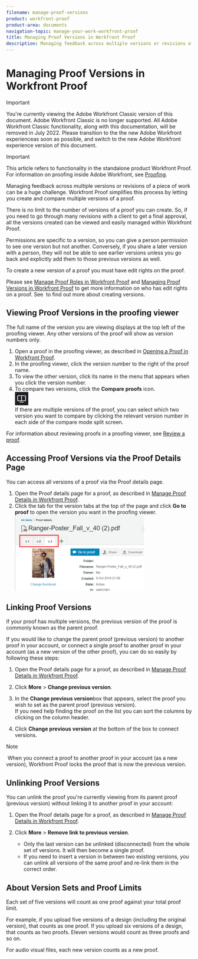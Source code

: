```yaml
---
filename: manage-proof-versions
product: workfront-proof
product-area: documents
navigation-topic: manage-your-work-workfront-proof
title: Managing Proof Versions in Workfront Proof
description: Managing feedback across multiple versions or revisions of a piece of work can be a huge challenge. Workfront Proof simplifies this process by letting you create and compare multiple versions of a proof.
---
```


# Managing Proof Versions in Workfront Proof

>[!IMPORTANT]
>
>You're currently viewing the Adobe Workfront Classic version of this document. Adobe Workfront Classic is no longer supported. All Adobe Workfront Classic functionality, along with this documentation, will be removed in July 2022. Please transition to the the new Adobe Workfront experienceas soon as possible, and switch to the new Adobe Workfront experience version of this document.

>[!IMPORTANT]
>
>This article refers to functionality in the standalone product Workfront Proof. For information on proofing inside Adobe Workfront, see [Proofing](../../../review-and-approve-work/proofing/proofing.md).

Managing feedback across multiple versions or revisions of a piece of work can be a huge challenge. Workfront Proof simplifies this process by letting you create and compare multiple versions of a proof.

There is no limit to the number of versions of a proof you can create. So, if you need to go through many revisions with a client to get a final approval, all the versions created can be viewed and easily managed within Workfront Proof.&nbsp;

Permissions are specific to a version, so you can give a person permission to see one version but not another. Conversely, if you share a later version with a person, they will not be able to see earlier versions unless you go back and explicitly add them to those previous versions as well.

To create a new version of a proof you must have edit rights on the proof.

Please see [Manage Proof Roles in Workfront Proof](../../../workfront-proof/wp-work-proofsfiles/share-proofs-and-files/manage-proof-roles.md) and [Managing Proof Versions in Workfront Proof](#) to get more information on who has edit rights on a proof. See&nbsp; to find out more about creating versions.

## Viewing Proof Versions in the proofing viewer

The full name of the version you are viewing displays at the top left of the proofing viewer. Any other versions of the proof will show as version numbers only.

1. Open a proof in the proofing viewer, as described in [Opening a Proof in Workfront Proof](../../../workfront-proof/wp-work-proofsfiles/review-proofs-wpv/open-proof.md).
1. In the proofing viewer, click the version number to the right of the proof name.
1. To view the other version, click its name in the menu that appears when you click the version number.
1. To compare two versions, click the **Compare proofs** icon.  
   ![Compare_Proofs_button.png](assets/compare-proofs-button.png)  
   If there are multiple versions of the proof, you can select which two version you want to compare by clicking the relevant version number in each side of the compare mode split screen.

For information about reviewing proofs in a proofing viewer, see [Review a proof](../../../review-and-approve-work/proofing/reviewing-proofs-within-workfront/review-a-proof/review-a-proof.md).

## Accessing Proof Versions via the Proof Details Page

You can access all versions of a proof via the Proof details page.&nbsp;

1. Open the Proof details page for a proof, as described in [Manage Proof Details in Workfront Proof](../../../workfront-proof/wp-work-proofsfiles/manage-your-work/manage-proof-details.md).
1. Click the tab for the version tabs at the top of the page and click **Go to proof** to open the version you want in the proofing viewer.  
   ![Version_tabs_on_Proof_Details_page.png](assets/version-tabs-on-proof-details-page-350x205.png)

## Linking Proof Versions

If your proof has multiple versions, the previous version of the proof is commonly known as the parent proof.

If you would like to change the parent proof (previous version) to another proof in your account, or connect a single proof to another proof in your account (as a new version of the other proof), you can do so easily by following these steps:

1. Open the Proof details page for a proof, as described in [Manage Proof Details in Workfront Proof](../../../workfront-proof/wp-work-proofsfiles/manage-your-work/manage-proof-details.md).
1. Click **More** > **Change previous version**.

1. In the **Change previous version**box that appears, select the proof you wish to set as the parent proof (previous version).  
   If you need help finding the proof on the list you can sort the columns by clicking on the column header.

1. Click **Change previous version** at the bottom of the box to connect versions.&nbsp;

>[!NOTE]
>
>&nbsp;When you connect a proof to another proof in your account (as a new version), Workfront Proof locks the proof that is now the previous version.

## Unlinking Proof Versions

You can unlink the proof you're currently viewing from its parent proof (previous version) without linking it to another proof in your account:

1. Open the Proof details page for a proof, as described in [Manage Proof Details in Workfront Proof](../../../workfront-proof/wp-work-proofsfiles/manage-your-work/manage-proof-details.md).
1. Click **More** > **Remove link to previous version**.

   * Only the last version can be unlinked (disconnected) from the whole set of versions. It will then become a single proof. 
   * If you need to insert a version in between two existing versions, you can unlink all versions of the same proof and re-link them in the correct order.

## About Version Sets and Proof Limits

Each set of five versions will count as one proof against your total proof limit.

For example, if you upload five versions of a design (including the original version), that counts as one proof. If you upload six versions of a design, that counts as two proofs. Eleven versions would count as three proofs and so on.

For audio visual files, each new version counts as a new proof.
